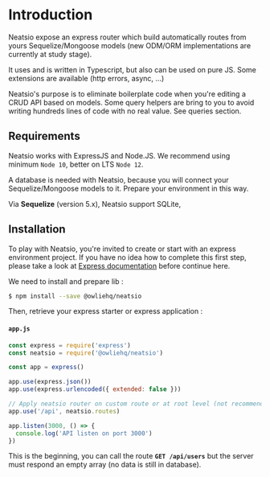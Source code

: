 # Introduction

Neatsio expose an express router which build automatically routes from yours Sequelize/Mongoose models (new ODM/ORM implementations are currently at study stage).

It uses and is written in Typescript, but also can be used on pure JS. Some extensions are available (http errors, async, ...)

Neatsio's purpose is to eliminate boilerplate code when you're editing a CRUD API based on models. Some query helpers are bring to you to avoid writing hundreds lines of code with no real value. See queries section.

## Requirements

Neatsio works with ExpressJS and Node.JS. We recommend using minimum `Node 10`, better on LTS `Node 12`.

A database is needed with Neatsio, because you will connect your Sequelize/Mongoose models to it. Prepare your environment in this way.

Via **Sequelize** (version 5.x), Neatsio support SQLite, 

## Installation

To play with Neatsio, you're invited to create or start with an express environment project. If you have no idea how to complete this first step, please take a look at [Express documentation](https://expressjs.com/en/starter/hello-world.html) before continue here.

We need to install and prepare lib :

```sh
$ npm install --save @owliehq/neatsio
```

Then, retrieve your express starter or express application :

#### **`app.js`**
```javascript
const express = require('express')
const neatsio = require('@owliehq/neatsio')

const app = express()

app.use(express.json())
app.use(express.urlencoded({ extended: false }))

// Apply neatsio router on custom route or at root level (not recommended)
app.use('/api', neatsio.routes)

app.listen(3000, () => {
  console.log('API listen on port 3000')
})
```

This is the beginning, you can call the route **`GET /api/users`** but the server must respond an empty array (no data is still in database).
